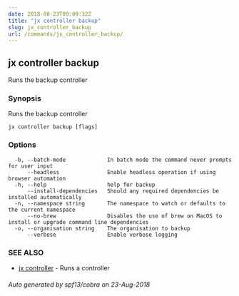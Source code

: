 ```yaml
---
date: 2018-08-23T09:09:32Z
title: "jx controller backup"
slug: jx_controller_backup
url: /commands/jx_controller_backup/
---
```

## jx controller backup

Runs the backup controller

### Synopsis

Runs the backup controller

```
jx controller backup [flags]
```

### Options

```
  -b, --batch-mode             In batch mode the command never prompts for user input
      --headless               Enable headless operation if using browser automation
  -h, --help                   help for backup
      --install-dependencies   Should any required dependencies be installed automatically
  -n, --namespace string       The namespace to watch or defaults to the current namespace
      --no-brew                Disables the use of brew on MacOS to install or upgrade command line dependencies
  -o, --organisation string    The organisation to backup
      --verbose                Enable verbose logging
```

### SEE ALSO

* [jx controller](/commands/jx_controller/)	 - Runs a controller

###### Auto generated by spf13/cobra on 23-Aug-2018
